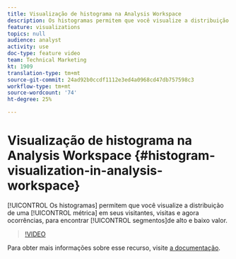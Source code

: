 ```yaml
---
title: Visualização de histograma na Analysis Workspace
description: Os histogramas permitem que você visualize a distribuição de uma métrica em seus visitantes, visitas e agora ocorrências, para encontrar segmentos de alto e baixo valor.
feature: visualizations
topics: null
audience: analyst
activity: use
doc-type: feature video
team: Technical Marketing
kt: 1909
translation-type: tm+mt
source-git-commit: 24ad92b0ccdf1112e3ed4a0968cd47db757598c3
workflow-type: tm+mt
source-wordcount: '74'
ht-degree: 25%

---
```



# Visualização de histograma na Analysis Workspace {#histogram-visualization-in-analysis-workspace}

[!UICONTROL Os histogramas] permitem que você visualize a distribuição de uma [!UICONTROL métrica] em seus visitantes, visitas e agora ocorrências, para encontrar [!UICONTROL segmentos]de alto e baixo valor.

>[!VIDEO](https://video.tv.adobe.com/v/23725/?quality=12)

Para obter mais informações sobre esse recurso, visite [a documentação](https://marketing.adobe.com/resources/help/pt_BR/analytics/analysis-workspace/histogram.html).
